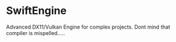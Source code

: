 # SwiftEngine
Advanced DX11/Vulkan Engine for complex projects.
Dont mind that compiler is mispelled.....
